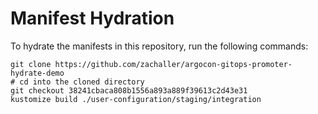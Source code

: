 # Manifest Hydration

To hydrate the manifests in this repository, run the following commands:

```shell
git clone https://github.com/zachaller/argocon-gitops-promoter-hydrate-demo
# cd into the cloned directory
git checkout 38241cbaca808b1556a893a889f39613c2d43e31
kustomize build ./user-configuration/staging/integration
```
